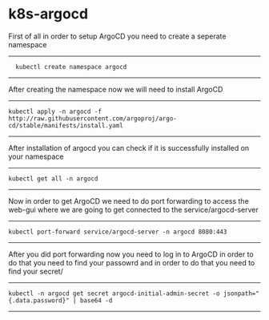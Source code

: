 # k8s-argocd

First of all in order to setup ArgoCD you need to create a seperate namespace

---
	  kubectl create namespace argocd
---

After creating the namespace now we will need to install ArgoCD

---
	kubectl apply -n argocd -f http://raw.githubusercontent.com/argoproj/argo-cd/stable/manifests/install.yaml
---

After installation of argocd you can check if it is successfully installed on your namespace

---
	kubectl get all -n argocd
---

Now in order to get ArgoCD we need to do port forwarding to access the web-gui where we are going to get connected to the service/argocd-server

---
	kubectl port-forward service/argocd-server -n argocd 8080:443
---

After you did port forwarding now you need to log in to ArgoCD in order to do that you need to find your passowrd and in order to do that you need to find your secret/

---
	kubectl -n argocd get secret argocd-initial-admin-secret -o jsonpath="{.data.password}" | base64 -d
---

